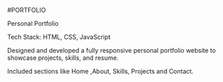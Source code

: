 #PORTFOLIO

Personal Portfolio 

Tech Stack: HTML, CSS, JavaScript

Designed and developed a fully responsive personal portfolio website to showcase projects, skills, and resume.

Included sections like  Home ,About, Skills, Projects and Contact.
